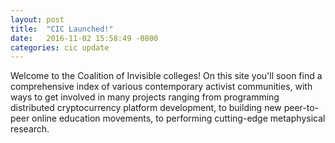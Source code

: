 ```yaml
---
layout: post
title:  "CIC Launched!"
date:   2016-11-02 15:58:49 -0800
categories: cic update
---
```

Welcome to the Coalition of Invisible colleges! On this site you'll soon find a comprehensive index of various contemporary activist communities, with ways to get involved in many projects ranging from programming distributed cryptocurrency platform development, to building new peer-to-peer online education movements, to performing cutting-edge metaphysical research.
